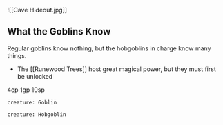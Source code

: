 
![[Cave Hideout.jpg]]

## What the Goblins Know

Regular goblins know nothing, but the hobgoblins in charge know many things.

- The [[Runewood Trees]] host great magical power, but they must first be unlocked

4cp 1gp 10sp


```statblock
creature: Goblin
```
```statblock
creature: Hobgoblin
```

